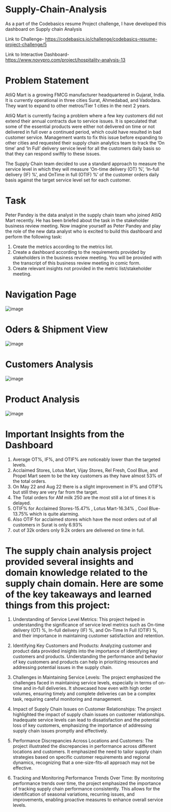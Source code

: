# Supply-Chain-Analysis
As a part of the Codebasics resume Project challenge, I have developed this dashboard on Supply chain Analysis

Link to Challenge- https://codebasics.io/challenge/codebasics-resume-project-challenge/5

Link to Interactive Dashboard- https://www.novypro.com/project/hospitality-analysis-13

# Problem Statement

AtliQ Mart is a growing FMCG manufacturer headquartered in Gujarat, India. It is currently operational in three cities Surat, Ahmedabad, and Vadodara. They want to expand to other metros/Tier 1 cities in the next 2 years.

AtliQ Mart is currently facing a problem where a few key customers did not extend their annual contracts due to service issues. It is speculated that some of the essential products were either not delivered on time or not delivered in full over a continued period, which could have resulted in bad customer service. Management wants to fix this issue before expanding to other cities and requested their supply chain analytics team to track the ’On time’ and ‘In Full’ delivery service level for all the customers daily basis so that they can respond swiftly to these issues.

The Supply Chain team decided to use a standard approach to measure the service level in which they will measure ‘On-time delivery (OT) %’, ‘In-full delivery (IF) %’, and OnTime in full (OTIF) %’ of the customer orders daily basis against the target service level set for each customer.

# Task

Peter Pandey is the data analyst in the supply chain team who joined AtliQ Mart recently. He has been briefed about the task in the stakeholder business review meeting. Now imagine yourself as Peter Pandey and play the role of the new data analyst who is excited to build this dashboard and perform the following task:

1. Create the metrics according to the metrics list.
2. Create a dashboard according to the requirements provided by stakeholders in the business review meeting. You will be provided with the transcript of this business review meeting in comic form.
3. Create relevant insights not provided in the metric list/stakeholder meeting.
   
# Navigation Page

![image](https://github.com/niti007/Supply-Chain-Analysis/assets/90565444/8163ff9b-470d-4fd6-9e79-5d00956a2819)

# Oders & Shipment View

![image](https://github.com/niti007/Supply-Chain-Analysis/assets/90565444/2852e883-a644-4c9f-8911-7860269f08f8)

# Customers Analysis

![image](https://github.com/niti007/Supply-Chain-Analysis/assets/90565444/b01878d9-b8bc-4ef5-995d-d937edba6b42)

# Product Analysis

![image](https://github.com/niti007/Supply-Chain-Analysis/assets/90565444/14240881-a624-491a-95b1-a135b6c82878)

# Important Insights from the Dashboard 

1. Average OT%, IF%, and OTIF% are noticeably lower than the targeted levels.
2. Acclaimed Stores, Lotus Mart, Vijay Stores, Rel Fresh, Cool Blue, and Propel Mart seem to be the key customers as they have almost 53% of the total orders.
3. On May 22 and Aug 22 there is a slight improvement in IF% and OTIF% but still they are very far from the target.
4. The Total orders for AM milk 250 are the most still a lot of times it is delayed.
5. OTIF% for  Acclaimed Stores-15.47% , Lotus Mart-16.34% , Cool Blue-13.75% which is quite alarming.
6. Also OTIF for acclaimed stores which have the most orders out of all customers in Surat is only 6.93%
7. out of 32k orders only 9.2k orders are delivered on time in full.

    
# The supply chain analysis project provided several insights and domain knowledge related to the supply chain domain. Here are some of the key takeaways and learned things from this project:

1. Understanding of Service Level Metrics: This project helped in understanding the significance of service level metrics such as On-time delivery (OT) %, In-full delivery (IF) %, and On-Time In Full (OTIF) %, and their importance in maintaining customer satisfaction and retention.

2. Identifying Key Customers and Products: Analyzing customer and product data provided insights into the importance of identifying key customers and products. Understanding the performance and behavior of key customers and products can help in prioritizing resources and addressing potential issues in the supply chain.

3. Challenges in Maintaining Service Levels: The project emphasized the challenges faced in maintaining service levels, especially in terms of on-time and in-full deliveries. It showcased how even with high order volumes, ensuring timely and complete deliveries can be a complex task, requiring careful monitoring and management.

4. Impact of Supply Chain Issues on Customer Relationships: The project highlighted the impact of supply chain issues on customer relationships. Inadequate service levels can lead to dissatisfaction and the potential loss of key customers, emphasizing the importance of addressing supply chain issues promptly and effectively.

6. Performance Discrepancies Across Locations and Customers: The project illustrated the discrepancies in performance across different locations and customers. It emphasized the need to tailor supply chain strategies based on specific customer requirements and regional dynamics, recognizing that a one-size-fits-all approach may not be effective.

7. Tracking and Monitoring Performance Trends Over Time: By monitoring performance trends over time, the project emphasized the importance of tracking supply chain performance consistently. This allows for the identification of seasonal variations, recurring issues, and improvements, enabling proactive measures to enhance overall service levels.



  
    














   




